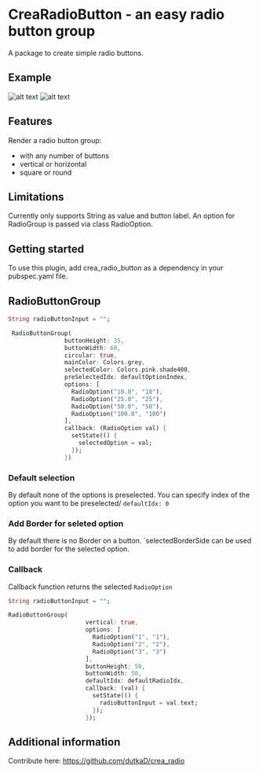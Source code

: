 <!-- 
This README describes the package. If you publish this package to pub.dev,
this README's contents appear on the landing page for your package.

For information about how to write a good package README, see the guide for
[writing package pages](https://dart.dev/guides/libraries/writing-package-pages). 

For general information about developing packages, see the Dart guide for
[creating packages](https://dart.dev/guides/libraries/create-library-packages)
and the Flutter guide for
[developing packages and plugins](https://flutter.dev/developing-packages). 
-->

# CreaRadioButton - an easy radio button group
A package to create simple radio buttons.

## Example
![alt text](https://github.com/dutkaD/crea_radio/blob/main/assets/output.gif "Example options no border")
![alt text](https://github.com/dutkaD/crea_radio/blob/main/assets/output2.gif "example options with border")

## Features

Render a radio button group:
* with any number of buttons
* vertical or horizontal
* square or round

## Limitations
Currently only supports String as value and button label. An option for RadioGroup is passed via class RadioOption.

## Getting started
To use this plugin, add crea_radio_button as a dependency in your pubspec.yaml file.

## RadioButtonGroup

```dart 
String radioButtonInput = "";

 RadioButtonGroup(
                buttonHeight: 35,
                buttonWidth: 60,
                circular: true,
                mainColor: Colors.grey,
                selectedColor: Colors.pink.shade400,
                preSelectedIdx: defaultOptionIndex,
                options: [
                  RadioOption("10.0", "10"),
                  RadioOption("25.0", "25"),
                  RadioOption("50.0", "50"),
                  RadioOption("100.0", "100")
                ],
                callback: (RadioOption val) {
                  setState(() {
                    selectedOption = val;
                  });
                })


```

### Default selection
By default none of the options is preselected. You can specify index of the option you want to be preselected/
`defaultIdx: 0`

### Add Border for seleted option
By default there is no Border on a button. `selectedBorderSide can be used to add border for the selected option.

### Callback
Callback function returns the selected `RadioOption`


```dart 
String radioButtonInput = "";

RadioButtonGroup(
                      vertical: true,
                      options: [
                        RadioOption("1", "1"),
                        RadioOption("2", "2"),
                        RadioOption("3", "3")
                      ],
                      buttonHeight: 50,
                      buttonWidth: 50,
                      defaultIdx: defaultRadioIdx,
                      callback: (val) {
                        setState(() {
                          radioButtonInput = val.text;
                        });
                      });


```

## Additional information
Contribute here: https://github.com/dutkaD/crea_radio
